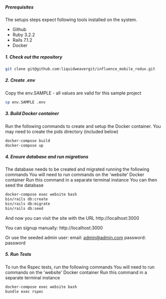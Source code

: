 ##### Prerequisites

The setups steps expect following tools installed on the system.

- Github
- Ruby 3.2.2
- Rails 7.1.2
- Docker

##### 1. Check out the repository

```bash
git clone git@github.com:liquidweavergit/influence_mobile_redux.git
```

##### 2. Create .env

Copy the env.SAMPLE - all values are valid for this sample project

```bash
cp env.SAMPLE .env
```

##### 3. Build Docker container

Run the following commands to create and setup the Docker container.
You may need to create the pids directory (included below)

```bash
docker-compose build
docker-compose up
```

##### 4. Ensure database and run migrations

The database needs to be created and migrated running the following commands
You will need to run commands on the 'website' Docker container
Run this command in a separate terminal instance
You can then seed the database

```bash
docker-compose exec website bash
bin/rails db:create
bin/rails db:migrate
bin/rails db:seed
```

And now you can visit the site with the URL http://localhost:3000

You can signup manually: http://localhost:3000

Or use the seeded admin user:
email: admin@admin.com
password: password

##### 5. Run Tests

To run the Rspec tests, run the following commands
You will need to run commands on the 'website' Docker container
Run this command in a separate terminal instance

```bash
docker-compose exec website bash
bundle exec rspec
```
